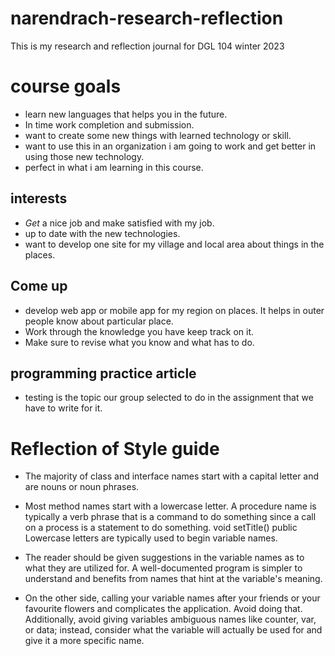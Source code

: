 # narendrach-research-reflection
This is my research and reflection journal for DGL 104 winter 2023


# course goals

- learn new languages that helps you in the future.
- In time work completion and submission.
- want to create some new things with learned technology or skill.
- want to use this in an organization i am going to work and get better in using those new technology.
- perfect in what i am learning in this course.


## interests

- *Get* a nice job and make satisfied with my job.
- up to date with the new technologies.
- want to develop one site for my village and local area about things in the places.

## Come up

- develop web app or mobile app for my region on places. It helps in outer people know about particular place.
- Work through the knowledge you have keep track on it.
- Make sure to revise what you know and what has to do.

## programming practice article 

- testing is the topic our group selected to do in the assignment that we have to write for it.

# Reflection of Style guide

- The majority of class and interface names start with a capital letter and are nouns or noun phrases.


- Most method names start with a lowercase letter. A procedure name is typically a verb phrase that is a command to do something since a call on a process is a statement to do something.
void setTitle() public
Lowercase letters are typically used to begin variable names.
- The reader should be given suggestions in the variable names as to what they are utilized for. A well-documented program is simpler to understand and benefits from names that hint at the variable's meaning. 
- On the other side, calling your variable names after your friends or your favourite flowers and complicates the application. Avoid doing that. Additionally, avoid giving variables ambiguous names like counter, var, or data; instead, consider what the variable will actually be used for and give it a more specific name.